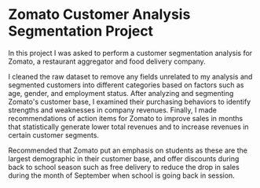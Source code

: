 
# Zomato Customer Analysis Segmentation Project

In this project I was asked to perform a customer segmentation analysis for Zomato, a restaurant aggregator and food delivery company. 

I cleaned the raw dataset to remove any fields unrelated to my analysis and segmented customers into different categories based on factors such as age, gender, and employment status. After analyzing and segmenting Zomato's customer base, I examined their purchasing behaviors to identify strengths and weaknesses in company revenues. Finally, I made recommendations of action items for Zomato to improve sales in months that statistically generate lower total revenues and to increase revenues in certain customer segments. 

Recommended that Zomato put an emphasis on students as these are the largest demographic in their customer base, and offer discounts during back to school season such as free delivery to reduce the drop in sales during the month of September when school is going back in session.
